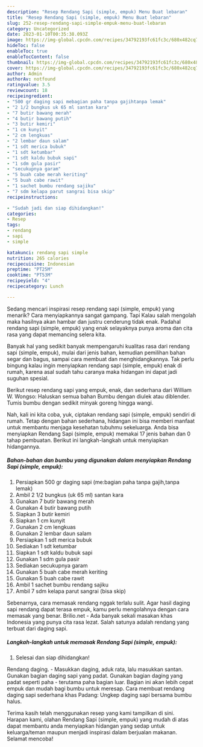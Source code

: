 ```yaml
---
description: "Resep Rendang Sapi (simple, empuk) Menu Buat lebaran"
title: "Resep Rendang Sapi (simple, empuk) Menu Buat lebaran"
slug: 252-resep-rendang-sapi-simple-empuk-menu-buat-lebaran
category: Uncategorized
date: 2023-01-10T00:35:38.093Z
image: https://img-global.cpcdn.com/recipes/34792193fc61fc3c/680x482cq70/rendang-sapi-simple-empuk-foto-resep-utama.jpg
hideToc: false
enableToc: true
enableTocContent: false
thumbnail: https://img-global.cpcdn.com/recipes/34792193fc61fc3c/680x482cq70/rendang-sapi-simple-empuk-foto-resep-utama.jpg
cover: https://img-global.cpcdn.com/recipes/34792193fc61fc3c/680x482cq70/rendang-sapi-simple-empuk-foto-resep-utama.jpg
author: Admin
authorAv: notfound
ratingvalue: 3.5
reviewcount: 18
recipeingredient:
- "500 gr daging sapi mebagian paha tanpa gajihtanpa lemak"
- "2 1/2 bungkus uk 65 ml santan kara"
- "7 butir bawang merah"
- "4 butir bawang putih"
- "3 butir kemiri"
- "1 cm kunyit"
- "2 cm lengkuas"
- "2 lembar daun salam"
- "1 sdt merica bubuk"
- "1 sdt ketumbar"
- "1 sdt kaldu bubuk sapi"
- "1 sdm gula pasir"
- "secukupnya garam"
- "5 buah cabe merah keriting"
- "5 buah cabe rawit"
- "1 sachet bumbu rendang sajiku"
- "7 sdm kelapa parut sangrai bisa skip"
recipeinstructions:

- "Sudah jadi dan siap dihidangkan!"
categories:
- Resep
tags:
- rendang
- sapi
- simple

katakunci: rendang sapi simple 
nutrition: 265 calories
recipecuisine: Indonesian
preptime: "PT25M"
cooktime: "PT53M"
recipeyield: "4"
recipecategory: Lunch

---
```



Sedang mencari inspirasi resep rendang sapi (simple, empuk) yang menarik? Cara menyiapkannya sangat gampang. Tapi Kalau salah mengolah maka hasilnya akan hambar dan justru cenderung tidak enak. Padahal rendang sapi (simple, empuk) yang enak selayaknya punya aroma dan cita rasa yang dapat memancing selera kita.


Banyak hal yang sedikit banyak mempengaruhi kualitas rasa dari rendang sapi (simple, empuk), mulai dari jenis bahan, kemudian pemilihan bahan segar dan bagus, sampai cara membuat dan menghidangkannya. Tak perlu bingung kalau ingin menyiapkan rendang sapi (simple, empuk) enak di rumah, karena asal sudah tahu caranya maka hidangan ini dapat jadi suguhan spesial.

Berikut resep rendang sapi yang empuk, enak, dan sederhana dari William W. Wongso: Haluskan semua bahan Bumbu dengan diulek atau diblender. Tumis bumbu dengan sedikit minyak goreng hingga wangi.


Nah, kali ini kita coba, yuk, ciptakan rendang sapi (simple, empuk) sendiri di rumah. Tetap dengan bahan sederhana, hidangan ini bisa memberi manfaat untuk membantu menjaga kesehatan tubuhmu sekeluarga. Anda bisa menyiapkan Rendang Sapi (simple, empuk) memakai 17 jenis bahan dan 0 tahap pembuatan. Berikut ini langkah-langkah untuk menyiapkan hidangannya.

<!--inarticleads1-->

##### Bahan-bahan dan bumbu yang digunakan dalam menyiapkan Rendang Sapi (simple, empuk):

1. Persiapkan 500 gr daging sapi (me:bagian paha tanpa gajih,tanpa lemak)
1. Ambil 2 1/2 bungkus (uk 65 ml) santan kara
1. Gunakan 7 butir bawang merah
1. Gunakan 4 butir bawang putih
1. Siapkan 3 butir kemiri
1. Siapkan 1 cm kunyit
1. Gunakan 2 cm lengkuas
1. Gunakan 2 lembar daun salam
1. Persiapkan 1 sdt merica bubuk
1. Sediakan 1 sdt ketumbar
1. Siapkan 1 sdt kaldu bubuk sapi
1. Gunakan 1 sdm gula pasir
1. Sediakan secukupnya garam
1. Gunakan 5 buah cabe merah keriting
1. Gunakan 5 buah cabe rawit
1. Ambil 1 sachet bumbu rendang sajiku
1. Ambil 7 sdm kelapa parut sangrai (bisa skip)


Sebenarnya, cara memasak rendang nggak terlalu sulit. Agar hasil daging sapi rendang dapat terasa empuk, kamu perlu mengolahnya dengan cara memasak yang benar. Brilio.net - Ada banyak sekali masakan khas Indonesia yang punya cita rasa lezat. Salah satunya adalah rendang yang terbuat dari daging sapi. 

<!--inarticleads2-->

##### Langkah-langkah untuk memasak Rendang Sapi (simple, empuk):


1. Selesai dan siap dihidangkan!

Rendang daging. - Masukkan daging, aduk rata, lalu masukkan santan. Gunakan bagian daging sapi yang padat. Gunakan bagian daging yang padat seperti paha - terutama paha bagian luar. Bagian ini akan lebih cepat empuk dan mudah bagi bumbu untuk meresap. Cara membuat rendang daging sapi sederhana khas Padang: Ungkep daging sapi bersama bumbu halus. 

Terima kasih telah menggunakan resep yang kami tampilkan di sini. Harapan kami, olahan Rendang Sapi (simple, empuk) yang mudah di atas dapat membantu anda menyiapkan hidangan yang sedap untuk keluarga/teman maupun menjadi inspirasi dalam berjualan makanan. Selamat mencoba!
